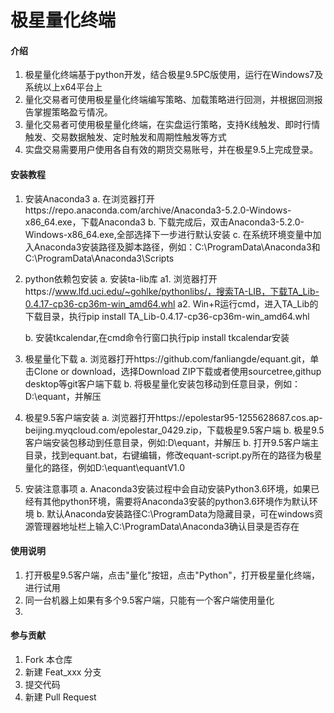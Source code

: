 # 极星量化终端

#### 介绍
1. 极星量化终端基于python开发，结合极星9.5PC版使用，运行在Windows7及系统以上x64平台上
2. 量化交易者可使用极星量化终端编写策略、加载策略进行回测，并根据回测报告掌握策略盈亏情况。
3. 量化交易者可使用极星量化终端，在实盘运行策略，支持K线触发、即时行情触发、交易数据触发、定时触发和周期性触发等方式
4. 实盘交易需要用户使用各自有效的期货交易账号，并在极星9.5上完成登录。

#### 安装教程
1. 安装Anaconda3
    a. 在浏览器打开https://repo.anaconda.com/archive/Anaconda3-5.2.0-Windows-x86_64.exe，下载Anaconda3
    b. 下载完成后，双击Anaconda3-5.2.0-Windows-x86_64.exe,全部选择下一步进行默认安装
    c. 在系统环境变量中加入Anaconda3安装路径及脚本路径，例如：C:\ProgramData\Anaconda3和C:\ProgramData\Anaconda3\Scripts
    
2. python依赖包安装
    a. 安装ta-lib库
        a1. 浏览器打开https://www.lfd.uci.edu/~gohlke/pythonlibs/，搜索TA-LIB，下载TA_Lib-0.4.17-cp36-cp36m-win_amd64.whl
        a2. Win+R运行cmd，进入TA_Lib的下载目录，执行pip install TA_Lib-0.4.17-cp36-cp36m-win_amd64.whl
        
    b. 安装tkcalendar,在cmd命令行窗口执行pip install tkcalendar安装
    
3. 极星量化下载
    a. 浏览器打开https://github.com/fanliangde/equant.git，单击Clone or download，选择Download ZIP下载或者使用sourcetree,githup desktop等git客户端下载
    b. 将极星量化安装包移动到任意目录，例如：D:\equant，并解压
    
4. 极星9.5客户端安装
    a. 浏览器打开https://epolestar95-1255628687.cos.ap-beijing.myqcloud.com/epolestar_0429.zip，下载极星9.5客户端
    b. 极星9.5客户端安装包移动到任意目录，例如:D\equant，并解压
    b. 打开9.5客户端主目录，找到equant.bat，右键编辑，修改equant-script.py所在的路径为极星量化的路径，例如D:\equant\equantV1.0

5. 安装注意事项
    a. Anaconda3安装过程中会自动安装Python3.6环境，如果已经有其他python环境，需要将Anaconda3安装的python3.6环境作为默认环境
    b. 默认Anaconda安装路径C:\ProgramData为隐藏目录，可在windows资源管理器地址栏上输入C:\ProgramData\Anaconda3确认目录是否存在

#### 使用说明
1. 打开极星9.5客户端，点击"量化"按钮，点击"Python"，打开极星量化终端，进行试用
2. 同一台机器上如果有多个9.5客户端，只能有一个客户端使用量化
3. 

#### 参与贡献

1. Fork 本仓库
2. 新建 Feat_xxx 分支
3. 提交代码
4. 新建 Pull Request
